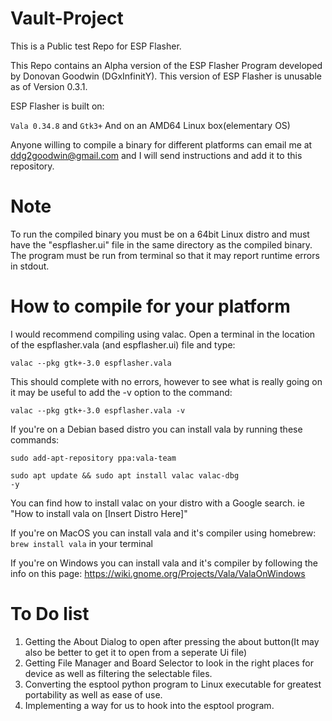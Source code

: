 # Vault-Project
This is a Public test Repo for ESP Flasher.

This Repo contains an Alpha version of the ESP Flasher Program developed by Donovan Goodwin (DGxInfinitY).
This version of ESP Flasher is unusable as of Version 0.3.1.

ESP Flasher is built on:

<code>Vala 0.34.8</code> and <code>Gtk3+</code> And on an AMD64 Linux box(elementary OS)

Anyone willing to compile a binary for different platforms can email me at ddg2goodwin@gmail.com and I will send instructions
and add it to this repository.

# Note
To run the compiled binary you must be on a 64bit Linux distro and must have the "espflasher.ui" file in the same
directory as the compiled binary. The program must be run from terminal so that it may report runtime errors in stdout.

# How to compile for your platform
I would recommend compiling using valac. Open a terminal in the location of the espflasher.vala (and espflasher.ui) file and type:

<code>valac --pkg gtk+-3.0 espflasher.vala</code>

This should complete with no errors, however to see what is really going on it may be useful to add the -v option to
the command:

<code>valac --pkg gtk+-3.0 espflasher.vala -v</code>

If you're on a Debian based distro you can install vala by running these commands:

<code>sudo add-apt-repository ppa:vala-team</code>

<code>sudo apt update && sudo apt install valac valac-dbg -y</code>

You can find how to install valac on your distro with a Google search. ie "How to install vala on [Insert Distro Here]"

If you're on MacOS you can install vala and it's compiler using homebrew: <code>brew install vala</code> in your terminal

If you're on Windows you can install vala and it's compiler by following the info on this page:
https://wiki.gnome.org/Projects/Vala/ValaOnWindows

# To Do list
1. Getting the About Dialog to open after pressing the about button(It may also be better to get it to open from a seperate Ui file)
2. Getting File Manager and Board Selector to look in the right places for device as well as filtering the selectable files.
3. Converting the esptool python program to Linux executable for greatest portability as well as ease of use.
4. Implementing a way for us to hook into the esptool program.
